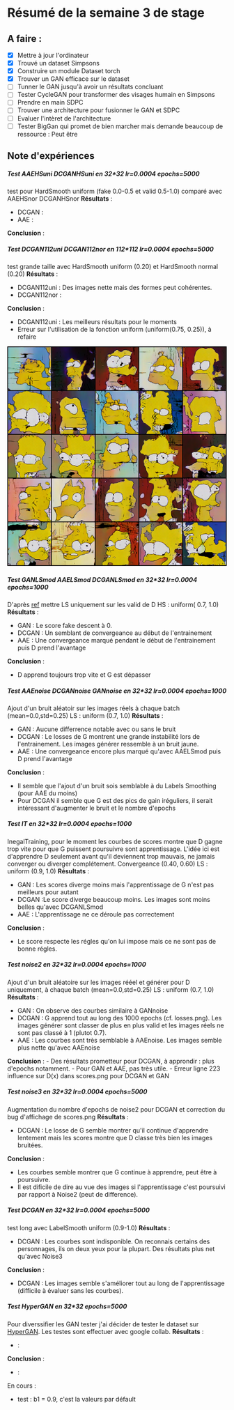 # Résumé de la semaine 3 de stage


## A faire :

- [x]  Mettre à jour l'ordinateur
- [x]  Trouvé un dataset Simpsons
- [x]  Construire un module Dataset torch
- [x]  Trouver un GAN efficace sur le dataset
- [ ] Tunner le GAN jusqu'à avoir un résultats concluant
- [ ] Tester CycleGAN pour transformer des visages humain en Simpsons
- [ ] Prendre en main SDPC
- [ ] Trouver une architecture pour fusionner le GAN et SDPC
- [ ] Evaluer l'intèret de l'architecture
- [ ] Tester BigGan qui promet de bien marcher mais demande beaucoup de ressource : Peut être

## Note d'expériences

##### Test AAEHSuni DCGANHSuni en 32*32 lr=0.0004 epochs=5000
test pour HardSmooth uniform (fake 0.0-0.5 et valid 0.5-1.0) comparé avec AAEHSnor DCGANHSnor
__Résultats__ :
  - DCGAN :
  - AAE  :

__Conclusion__ :


##### Test DCGAN112uni DCGAN112nor en 112*112 lr=0.0004 epochs=5000
test grande taille avec HardSmooth uniform (0.20) et HardSmooth normal (0.20)
__Résultats__ :
  - DCGAN112uni  : Des images nette mais des formes peut cohérentes.
  - DCGAN112nor  :

__Conclusion__ :
  - DCGAN112uni : Les meilleurs résultats pour le moments
  - Erreur sur l'utilisation de la fonction uniform (uniform(0.75, 0.25)), à refaire

![W3_dcgan final](W3_dcgan/final.png "DCGAN")

##### Test GANLSmod AAELSmod DCGANLSmod en 32*32 lr=0.0004 epochs=1000
D'après [ref](https://github.com/soumith/ganhacks/issues/41) mettre LS uniquement sur les valid de D
HS : uniform( 0.7, 1.0)
__Résultats__ :
  - GAN : Le score fake descent à 0.
  - DCGAN : Un semblant de convergeance au début de l'entrainement  
  - AAE : Une convergeance marqué pendant le début de l'entrainement puis D prend l'avantage

__Conclusion__ :
  - D apprend toujours trop vite et G est dépasser
  

##### Test AAEnoise DCGANnoise GANnoise en 32*32 lr=0.0004 epochs=1000
Ajout d'un bruit aléatoir sur les images réels à chaque batch (mean=0.0,std=0.25)
LS : uniform (0.7, 1.0)
__Résultats__ :
  - GAN : Aucune differrence notable avec ou sans le bruit
  - DCGAN : Le losses de G montrent une grande instabilité lors de l'entrainement. Les images générer ressemble à un bruit jaune.
  - AAE : Une convergeance encore plus marqué qu'avec AAELSmod puis D prend l'avantage

__Conclusion__ :
  - Il semble que l'ajout d'un bruit sois semblable à du Labels Smoothing (pour AAE du moins)
  - Pour DCGAN il semble que G est des pics de gain iréguliers, il serait intéressant d'augmenter le bruit et le nombre d'epochs

##### Test IT en 32*32 lr=0.0004 epochs=1000
InegalTraining, pour le moment les courbes de scores montre que D gagne trop vite pour que G puissent poursuivre sont apprentissage.
L'idée ici est d'apprendre D seulement avant qu'il deviennent trop mauvais, ne jamais converger ou diverger complétement.
Convergeance (0.40, 0.60)
LS : uniform (0.9, 1.0)
__Résultats__ :
  - GAN : Les scores diverge moins mais l'apprentissage de G n'est pas meilleurs pour autant
  - DCGAN :Le score diverge beaucoup moins. Les images sont moins belles qu'avec DCGANLSmod
  - AAE : L'apprentissage ne ce déroule pas correctement

__Conclusion__ :
  - Le score respecte les régles qu'on lui impose mais ce ne sont pas de bonne régles.
  
##### Test noise2 en 32*32 lr=0.0004 epochs=1000
Ajout d'un bruit aléatoire sur les images rééel et générer pour D uniquement, à chaque batch (mean=0.0,std=0.25)
LS : uniform (0.7, 1.0)
__Résultats__ :
  - GAN : On observe des courbes similaire à GANnoise
  - DCGAN : G apprend tout au long des 1000 epochs (cf. losses.png). Les images générer sont classer de plus en plus valid et les images réels ne sont pas classé à 1 (plutot 0.7). 
  - AAE : Les courbes sont très semblable à AAEnoise. Les images semble plus nette qu'avec AAEnoise

__Conclusion__ :
	- Des résultats prometteur pour DCGAN, à approndir : plus d'epochs notamment.
	- Pour GAN et AAE, pas très utile.
	- Erreur ligne 223 influence sur D(x) dans scores.png pour DCGAN et GAN

##### Test noise3 en 32*32 lr=0.0004 epochs=5000
Augmentation du nombre d'epochs de noise2 pour DCGAN et correction du bug d'affichage de scores.png
__Résultats__ :
  - DCGAN : Le losse de G semble montrer qu'il continue d'apprendre lentement mais les scores montre que D classe très bien les images bruitées.

__Conclusion__ :
  - Les courbes semble montrer que G continue à apprendre, peut être à poursuivre.
  - Il est dificile de dire au vue des images si l'apprentissage c'est poursuivi par rapport à Noise2 (peut de difference).

##### Test DCGAN en 32*32 lr=0.0004 epochs=5000
test long avec LabelSmooth uniform (0.9-1.0)
__Résultats__ :
  - DCGAN  : Les courbes sont indisponible. On reconnais certains des personnages, ils on deux yeux pour la plupart. Des résultats plus net qu'avec Noise3

__Conclusion__ :
  - DCGAN : Les images semble s'améliorer tout au long de l'apprentissage (difficile à évaluer sans les courbes).

##### Test HyperGAN en 32*32 epochs=5000
Pour diverssifier les GAN tester j'ai décider de tester le dataset sur [HyperGAN](https://github.com/HyperGAN/HyperGAN). 
Les testes sont effectuer avec google collab.
__Résultats__ :
  - :

__Conclusion__ :
  - : 


En cours :
  - test : b1 = 0.9, c'est la valeurs par défault
